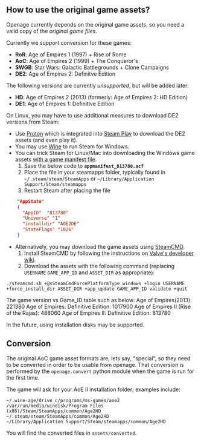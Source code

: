 How to use the original game assets?
------------------------------------

Openage currently depends on the original game assets, so you need a valid copy of the *original game files*.

Currently we *support* conversion for these games:

* **RoR**: Age of Empires 1 (1997) + Rise of Rome
* **AoC**: Age of Empires 2 (1999) + The Conqueror's
* **SWGB**: Star Wars: Galactic Battlegrounds + Clone Campaigns
* **DE2**: Age of Empires 2: Definitve Edition

The following versions are currently *unsupported*, but will be added later:

* **HD**: Age of Empires 2 (2013) (formerly: Age of Empires 2: HD Edition)
* **DE1**: Age of Empires 1: Definitive Edition

On Linux, you may have to use additional measures to download DE2 versions from Steam:

* Use [Proton](https://github.com/ValveSoftware/Proton) which is integrated into [Steam Play](https://store.steampowered.com/linux) to download the DE2 assets (and even play it).
* You may use [Wine](https://www.winehq.org/) to run Steam for Windows.
* You can trick Steam for Linux/Mac into downloading the Windows game assets [with a game manifest file](https://gist.github.com/paulirish/758f262379092ff2910a).
  1. Save the below code to **`appmanifest_813780.acf`**
  2. Place the file in your steamapps folder, typically found in `~/.steam/steam/SteamApps` or `~/Library/Application Support/Steam/steamapps`
  3. Restart Steam after placing the file

```json
    "AppState"
    {
      "AppID"  "813780"
      "Universe" "1"
      "installdir" "AOE2DE"
      "StateFlags" "1026"
    }
```
* Alternatively, you may download the game assets using [SteamCMD](https://developer.valvesoftware.com/wiki/SteamCMD).
  1. Install SteamCMD by following the instructions on [Valve's developer wiki](https://developer.valvesoftware.com/wiki/SteamCMD).
  2. Download the assets with the following command (replacing `USERNAME` `GAME_APP_ID` and `ASSET_DIR` as appropriate):

`./steamcmd.sh +@sSteamCmdForcePlatformType windows +login USERNAME +force_install_dir ASSET_DIR +app_update GAME_APP_ID validate +quit`

The game version vs Game_ID table such as below:
Age of Empires(2013): 221380
Age of Empires: Definitive Edition: 1017900
Age of Empires II (Rise of the Rajas): 488060
Age of Empires II: Definitive Edition: 813780

In the future, using installation disks may be supported.

## Conversion

The original AoC game asset formats are, lets say, "special", so they need to be converted in order to be usable from openage.
That conversion is performed by the `openage.convert` python module when the game is run for the first time.

The game will ask for your AoE II installation folder; examples include:

    ~/.wine-age/drive_c/programs/ms-games/aoe2
    /var/run/media/windisk/Program Files (x86)/Steam/SteamApps/common/Age2HD
    ~/.steam/steam/SteamApps/common/Age2HD
    ~/Library/Application Support/Steam/steamapps/common/Age2HD

You will find the converted files in `assets/converted`.
